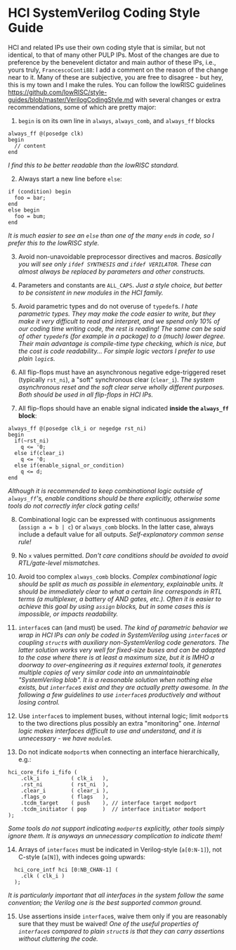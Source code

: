 # HCI SystemVerilog Coding Style Guide
HCI and related IPs use their own coding style that is similar, but not identical, to that of many other PULP IPs.
Most of the changes are due to preference by the benevelent dictator and main author of these IPs, i.e., yours truly, `FrancescoConti88`: I add a comment on the reason of the change near to it.
Many of these are subjective, you are free to disagree - but hey, this is my town and I make the rules.
You can follow the lowRISC guidelines https://github.com/lowRISC/style-guides/blob/master/VerilogCodingStyle.md with several changes or extra recommendations, some of which are pretty major:

1. `begin` is on its own line in `always`, `always_comb`, and `always_ff` blocks
```
always_ff @(posedge clk)
begin
  // content
end
```
*I find this to be better readable than the lowRISC standard.*

2. Always start a new line before `else`:
```
if (condition) begin
  foo = bar;
end
else begin
  foo = bum;
end
```
*It is much easier to see an `else` than one of the many `end`s in code, so I prefer this to the lowRISC style.*

3. Avoid non-unavoidable preprocessor directives and macros. 
*Basically you will see only `ifdef SYNTHESIS` and `ifdef VERILATOR`. These can almost always be replaced by parameters and other constructs.*

4. Parameters and constants are `ALL_CAPS`.
*Just a style choice, but better to be consistent in new modules in the HCI family.*

5. Avoid parametric types and do not overuse of `typedef`s.
*I hate parametric types. They may make the code easier to write, but they make it very difficult to read and interpret, and we spend only 10% of our coding time writing code, the rest is reading! The same can be said of other `typedef`s (for example in a package) to a (much) lower degree. Their main advantage is compile-time type checking, which is nice, but the cost is code readability... For simple logic vectors I prefer to use plain `logic`s.*

6. All flip-flops must have an asynchronous negative edge-triggered reset (typically `rst_ni`), a "soft" synchronous clear (`clear_i`).
*The system asynchronous reset and the soft clear serve wholly different purposes. Both should be used in all flip-flops in HCI IPs.*

7. All flip-flops should have an enable signal indicated __inside the `always_ff` block__:
```
always_ff @(posedge clk_i or negedge rst_ni)
begin
  if(~rst_ni)
    q <= '0;
  else if(clear_i)
    q <= '0;
  else if(enable_signal_or_condition)
    q <= d;
end
```
*Although it is recommended to keep combinational logic outside of `always_ff`'s, enable conditions should be there explicitly, otherwise some tools do not correctly infer clock gating cells!*

8. Combinational logic can be expressed with continuous assignments (`assign a = b | c`) or `always_comb` blocks. In the latter case, always include a default value for all outputs.
*Self-explanatory common sense rule!*

9. No `x` values permitted.
*Don't care conditions should be avoided to avoid RTL/gate-level mismatches.*

10. Avoid too complex `always_comb` blocks.
*Complex combinational logic should be split as much as possible in elementary, explainable units. It should be immediately clear to what a certain line corresponds in RTL terms (a multiplexer, a battery of AND gates, etc.). Often it is easier to achieve this goal by using `assign` blocks, but in some cases this is impossible, or impacts readability.*

11. `interface`s can (and must) be used.
*The kind of parametric behavior we wrap in HCI IPs can only be coded in SystemVerilog using `interface`s or coupling `struct`s with auxiliary non-SystemVerilog code generators. The latter solution works very well for fixed-size buses and can be adapted to the case where there is at least a maximum size, but it  is IMHO a doorway to over-engineering as it requires external tools, it generates multiple copies of very similar code into an unmaintainable "SystemVerilog blob". It is a reasonable solution when nothing else exists, but `interface`s exist and they are actually pretty awesome. In the following a few guidelines to use `interface`s productively and without losing control.*

12. Use `interface`s to implement buses, without internal logic; limit `modport`s to the two directions plus possibly an extra "monitoring" one.
*Internal logic makes interfaces difficult to use and understand, and it is unnecessary - we have `module`s.*

13. Do not indicate `modport`s when connecting an interface hierarchically, e.g.:
```
hci_core_fifo i_fifo (
    .clk_i          ( clk_i   ),
    .rst_ni         ( rst_ni  ),
    .clear_i        ( clear_i ),
    .flags_o        ( flags   ),
    .tcdm_target    ( push    ), // interface target modport
    .tcdm_initiator ( pop     )  // interface initiator modport
);
```
*Some tools do not support indicating `modport`s explicitly, other tools simply ignore them. It is anyways an unnecessary complication to indicate them!*

14. Arrays of `interfaces` must be indicated in Verilog-style (`a[0:N-1]`), not C-style (`a[N]`), with indeces going upwards:
```
  hci_core_intf hci [0:NB_CHAN-1] (
    .clk ( clk_i )
  );
```
*It is particularly important that all interfaces in the system follow the same convention; the Verilog one is the best supported common ground.*

15. Use assertions inside `interface`s, waive them only if you are reasonably sure that they must be waived!
*One of the useful properties of `interface`s compared to plain `struct`s is that they can carry assertions without cluttering the code.*